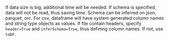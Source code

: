 If data size is big, additional time will be needed.
If schema is specified, data will not be read, thus saving time.
Schema can be inferred on json, parquet, orc.
For csv, dataframe will have system generated column names and string type objects as values. If file contain headers, specify `header=True` and `inferSchema=True`, thus defining column names. If not, use `toDF`.